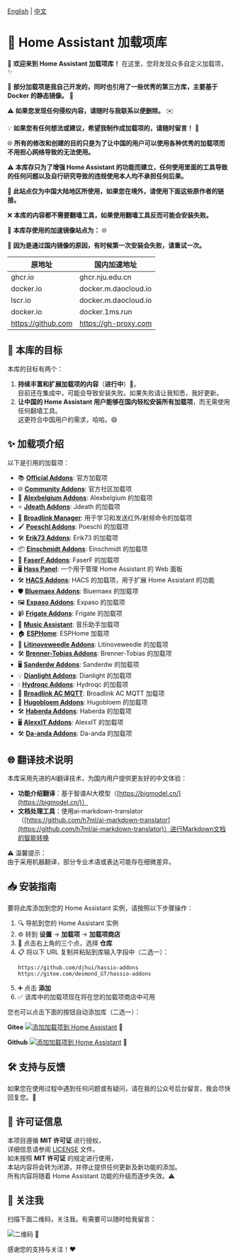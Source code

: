 [English](README_EN.md) | [中文](README.md)

# 🔔 Home Assistant 加载项库

🎉 **欢迎来到 Home Assistant 加载项库！** 在这里，您将发现众多自定义加载项，✨  

🔧 **部分加载项是我自己开发的，同时也引用了一些优秀的第三方库，主要基于 Docker 的静态镜像。** 🐳  

⚠️ **如果您发现任何侵权内容，请随时与我联系以便删除。** ✉️  

💡 **如果您有任何想法或建议，希望我制作成加载项的，请随时留言！** 💬  

🌐 **所有的修改和创建的目的只是为了让中国的用户可以使用各种优秀的加载项而不用担心网络导致的无法使用。**  

⚠️ **本库存只为了增强 Home Assistant 的功能而建立，任何使用里面的工具导致的任何问题以及自行研究导致的违规使用本人均不承担任何后果。**  

📍 **此站点仅为中国大陆地区所使用，如果您在境外，请使用下面这些原作者的链接。**  

❌ **本库的内容都不需要翻墙工具，如果使用翻墙工具反而可能会安装失败。**  

🚀 **本库存使用的加速镜像站点为：** 🌐  

🔄 **因为是通过国内镜像的原因，有时候第一次安装会失败，请重试一次。**  

| 原地址                | 国内加速地址                  |
|---------------------|-------------------------|
| ghcr.io             | ghcr.nju.edu.cn         |
| docker.io           | docker.m.daocloud.io    |
| lscr.io             | docker.m.daocloud.io    |
| docker.io           | docker.1ms.run          |
| https://github.com  | https://gh-proxy.com     |

## 🌟 本库的目标

本库的目标有两个：
1. **持续丰富和扩展加载项的内容**（**进行中**）🔧。  
   目前还在集成中，可能会导致安装失败。如果失败请让我知悉，我好更新。
2. **让中国的 Home Assistant 用户能够在国内轻松安装所有加载项**，而无需使用任何翻墙工具。  
   这更符合中国用户的需求，哈哈。😄

## ✨ 加载项介绍

以下是引用的加载项：

- 📚 [**Official Addons**](https://github.com/home-assistant/addons): 官方加载项
- 🌐 [**Community Addons**](https://github.com/hassio-addons/repository): 官方社区加载项
- 🎨 [**Alexbelgium Addons**](https://github.com/alexbelgium/hassio-addons): Alexbelgium 的加载项
- ⭐ [**Jdeath Addons**](https://github.com/jdeath/homeassistant-addons): Jdeath 的加载项
- 📡 [**Broadlink Manager**](https://github.com/t0mer/broadlinkmanager-docker): 用于学习和发送红外/射频命令的加载项
- 🖌️ [**Poeschl Addons**](https://github.com/Poeschl/Hassio-Addons): Poeschl 的加载项
- 🛠️ [**Erik73 Addons**](https://github.com/erik73/hassio-addons): Erik73 的加载项
- 📦 [**Einschmidt Addons**](https://github.com/einschmidt/hassio-addons): Einschmidt 的加载项
- 🚀 [**FaserF Addons**](https://github.com/FaserF/hassio-addons): FaserF 的加载项
- 🖥️ [**Hass Panel**](https://github.com/mrtian2016/hass-panel): 一个用于管理 Home Assistant 的 Web 面板
- 🛠️ [**HACS Addons**](https://github.com/hacs/addons): HACS 的加载项，用于扩展 Home Assistant 的功能
- 🛡️ [**Bluemaex Addons**](https://github.com/bluemaex/home-assistant-addons): Bluemaex 的加载项
- 🖼️ [**Expaso Addons**](https://github.com/expaso/hassos-addons): Expaso 的加载项
- 📹 [**Frigate Addons**](https://github.com/blakeblackshear/frigate-hass-addons): Frigate 的加载项
- 🎵 [**Music Assistant**](https://github.com/music-assistant/home-assistant-addon): 音乐助手加载项
- 🏠 [**ESPHome**](https://github.com/esphome/home-assistant-addon): ESPHome 加载项
- 🐝 [**Litinoveweedle Addons**](https://github.com/litinoveweedle/hassio-addons): Litinoveweedle 的加载项
- 🛠️ [**Brenner-Tobias Addons**](https://github.com/brenner-tobias/ha-addons): Brenner-Tobias 的加载项
- 🖥️ [**Sanderdw Addons**](https://github.com/sanderdw/hassio-addons): Sanderdw 的加载项
- 💡 [**Dianlight Addons**](https://github.com/dianlight/hassio-addons): Dianlight 的加载项
- 💧 [**Hydroqc Addons**](https://gitlab.com/hydroqc/hydroqc-hass-addons/): Hydroqc 的加载项
- 📶 [**Broadlink AC MQTT**](https://github.com/Arbuzov/hass-broadlink-ac-mqtt): Broadlink AC MQTT 加载项
- 🏡 [**Hugobloem Addons**](https://github.com/hugobloem/homeassistant-addons): Hugobloem 的加载项
- 🛠️ [**Haberda Addons**](https://github.com/haberda/hassio_addons): Haberda 的加载项
- 🖥️ [**AlexxIT Addons**](https://github.com/AlexxIT/hassio-addons): AlexxIT 的加载项
- 🛠️ [**Da-anda Addons**](https://github.com/da-anda/hass-io-addons): Da-anda 的加载项


## 🌐 翻译技术说明

本库采用先进的AI翻译技术，为国内用户提供更友好的中文体验：

- **功能介绍翻译**：基于智谱AI大模型（[https://bigmodel.cn/](https://bigmodel.cn/)）
- **文档处理工具**：使用ai-markdown-translator（[https://github.com/h7ml/ai-markdown-translator](https://github.com/h7ml/ai-markdown-translator)）进行Markdown文档的智能转换

⚠️ 温馨提示：  
由于采用机器翻译，部分专业术语或表达可能存在细微差异。




## 📥 安装指南

要将此库添加到您的 Home Assistant 实例，请按照以下步骤操作：

1. 🔍 导航到您的 Home Assistant 实例
2. ⚙️ 转到 **设置** -> **加载项** -> **加载项商店**
3. 📂 点击右上角的三个点，选择 **仓库**
4. 📋 将以下 URL 复制并粘贴到库输入字段中（二选一）：
   ```
   https://github.com/djhui/hassio-addons
   https://gitee.com/desmond_GT/hassio-addons
   ```
5. ➕ 点击 **添加**
6. ✅ 该库中的加载项现在将在您的加载项商店中可用

您也可以点击下面的按钮自动添加库（二选一）：

**Gitee** [![添加加载项到 Home Assistant](https://my.home-assistant.io/badges/supervisor_add_addon_repository.svg)](https://my.home-assistant.io/redirect/supervisor_add_addon_repository/?repository_url=https://gitee.com/desmond_GT/hassio-addons) 🚀

**Github** [![添加加载项到 Home Assistant](https://my.home-assistant.io/badges/supervisor_add_addon_repository.svg)](https://my.home-assistant.io/redirect/supervisor_add_addon_repository/?repository_url=https://github.com/djhui/hassio-addons) 🚀

## 🛠️ 支持与反馈

如果您在使用过程中遇到任何问题或有疑问，请在我的公众号后台留言，我会尽快回复您。📩

## 📜 许可证信息

本项目遵循 **MIT 许可证** 进行授权，  
详细信息请参阅 [LICENSE](LICENSE) 文件。  
如未按照 **MIT 许可证** 的规定进行使用，  
本站内容将会转为闭源，并停止提供任何更新及新功能的添加。  
所有内容将随着 Home Assistant 功能的升级而逐步失效。⚠️

## 📱 关注我

扫描下面二维码，关注我。有需要可以随时给我留言：

![二维码](https://gitee.com/desmond_GT/hassio-addons/raw/main/WeChat_QRCode.png) 📲

感谢您的支持与关注！❤️
